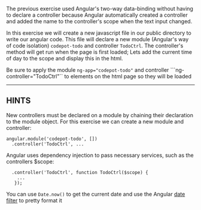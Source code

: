 The previous exercise used Angular's two-way data-binding without having to declare a controller because Angular automatically
created a controller and added the name to the controller's scope when the text input changed.

In this exercise we will create a new javascript file in our public directory to write our angular code.
This file will declare a new module (Angular's way of code isolation) ```codepot-todo``` and controller ```TodoCtrl```. The controller's method will get run when the page is first loaded; Lets add the current time of day to the scope and display this in the html.

Be sure to apply the module ```ng-app="codepot-todo"``` and controller ```ng-controller="TodoCtrl"`` to elements on the html page so they will be loaded

-----------------------------

## HINTS

New controllers must be declared on a module by chaining their declaration to the module object. For this exercise we can create a new module and controller:
```
angular.module('codepot-todo', [])
  .controller('TodoCtrl', ...
```

Angular uses dependency injection to pass necessary services, such as the controllers $scope:
```
  .controller('TodoCtrl', function TodoCtrl($scope) {
    ...
   });
```

You can use ```Date.now()``` to get the current date and use the Angular [date filter](https://docs.angularjs.org/api/ng/filter/date) to pretty format it
